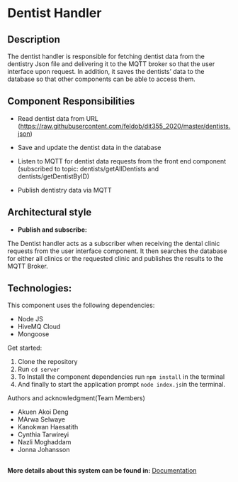 # Dentist Handler

## Description
The dentist handler is responsible for fetching dentist data from the dentistry Json file and delivering it to the MQTT broker so that the user interface upon request. In addition, it saves the dentists’ data to the database so that other components can be able to access them.

## Component Responsibilities
* Read dentist data from URL (https://raw.githubusercontent.com/feldob/dit355_2020/master/dentists.json)

* Save and update the dentist data in the database

* Listen to MQTT for dentist data requests from the front end component (subscribed to topic: dentists/getAllDentists and dentists/getDentistByID)

* Publish dentistry data via MQTT 

## Architectural style
- **Publish and subscribe:**

The Dentist handler acts as a subscriber when receiving the dental clinic requests from the user interface component. It then searches the database for either all clinics or the requested clinic and publishes the results to the MQTT Broker.

## Technologies:
This component uses the following dependencies:

- Node JS
- HiveMQ Cloud
- Mongoose

Get started:
1. Clone the repository
2. Run `cd server`
3. To Install the component dependencies run `npm install` in the terminal 
4. And finally to start  the application prompt  `node index.js`in the terminal.

Authors and acknowledgment(Team Members)
* Akuen Akoi Deng
* MArwa Selwaye
* Kanokwan Haesatith
* Cynthia Tarwireyi
* Nazli Moghaddam
* Jonna Johansson

##
**More details about this system can be found in:** [Documentation](https://git.chalmers.se/courses/dit355/dit356-2022/t-5/t-5-documentation)

